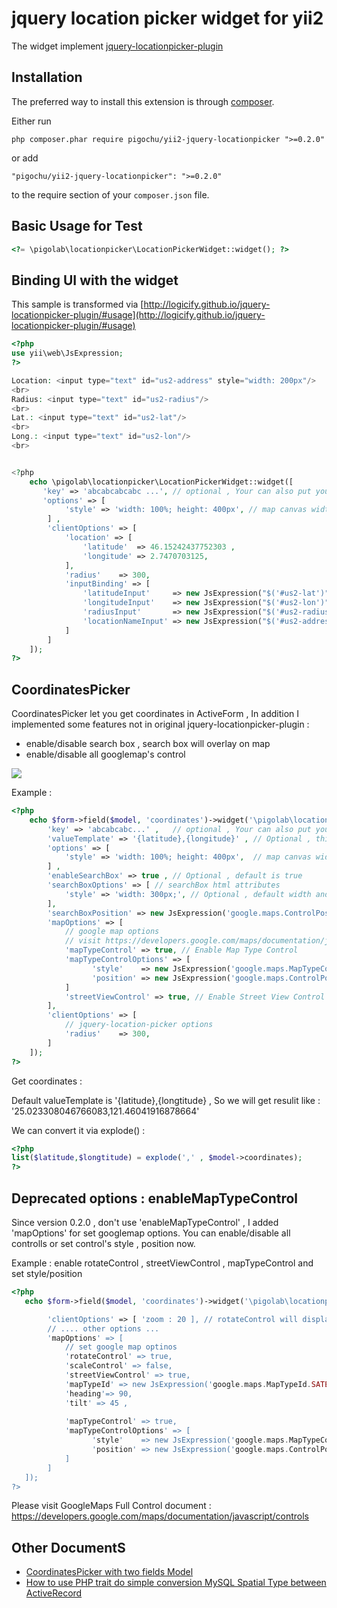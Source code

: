 jquery location picker widget for yii2
======================================

The widget implement [jquery-locationpicker-plugin
](https://github.com/Logicify/jquery-locationpicker-plugin)

Installation
------------

The preferred way to install this extension is through [composer](http://getcomposer.org/download/).

Either run

~~~
php composer.phar require pigochu/yii2-jquery-locationpicker ">=0.2.0"
~~~

or add

~~~
"pigochu/yii2-jquery-locationpicker": ">=0.2.0"
~~~

to the require section of your `composer.json` file.


Basic Usage for Test
--------------------

~~~php
<?= \pigolab\locationpicker\LocationPickerWidget::widget(); ?>
~~~

Binding UI with the widget
--------------------------

This sample is transformed via [http://logicify.github.io/jquery-locationpicker-plugin/#usage](http://logicify.github.io/jquery-locationpicker-plugin/#usage)

~~~php
<?php
use yii\web\JsExpression;
?>

Location: <input type="text" id="us2-address" style="width: 200px"/>
<br>
Radius: <input type="text" id="us2-radius"/>
<br>
Lat.: <input type="text" id="us2-lat"/>
<br>
Long.: <input type="text" id="us2-lon"/>
<br>


<?php
    echo \pigolab\locationpicker\LocationPickerWidget::widget([
       'key' => 'abcabcabcabc ...',	// optional , Your can also put your google map api key
       'options' => [
            'style' => 'width: 100%; height: 400px', // map canvas width and height
        ] ,
        'clientOptions' => [
            'location' => [
                'latitude'  => 46.15242437752303 ,
                'longitude' => 2.7470703125,
            ],
            'radius'    => 300,
            'inputBinding' => [
                'latitudeInput'     => new JsExpression("$('#us2-lat')"),
                'longitudeInput'    => new JsExpression("$('#us2-lon')"),
                'radiusInput'       => new JsExpression("$('#us2-radius')"),
                'locationNameInput' => new JsExpression("$('#us2-address')")
            ]
        ]        
    ]);
?>

~~~

CoordinatesPicker
-----------------

CoordinatesPicker let you get coordinates in ActiveForm , In addition I implemented some features not in original jquery-locationpicker-plugin : 

 - enable/disable search box , search box will overlay on map
 - enable/disable all googlemap's control


![](https://i.imgur.com/SyNOXXL.png)


Example :

~~~php
<?php
	echo $form->field($model, 'coordinates')->widget('\pigolab\locationpicker\CoordinatesPicker' , [
		'key' => 'abcabcabc...' ,	// optional , Your can also put your google map api key
		'valueTemplate' => '{latitude},{longitude}' , // Optional , this is default result format
		'options' => [
			'style' => 'width: 100%; height: 400px',  // map canvas width and height
		] ,
		'enableSearchBox' => true , // Optional , default is true
		'searchBoxOptions' => [ // searchBox html attributes
			'style' => 'width: 300px;', // Optional , default width and height defined in css coordinates-picker.css
		],
		'searchBoxPosition' => new JsExpression('google.maps.ControlPosition.TOP_LEFT'), // optional , default is TOP_LEFT
		'mapOptions' => [
			// google map options
			// visit https://developers.google.com/maps/documentation/javascript/controls for other options
            'mapTypeControl' => true, // Enable Map Type Control
            'mapTypeControlOptions' => [
                  'style'    => new JsExpression('google.maps.MapTypeControlStyle.HORIZONTAL_BAR'),
                  'position' => new JsExpression('google.maps.ControlPosition.TOP_LEFT'),
			]
            'streetViewControl' => true, // Enable Street View Control
        ],
		'clientOptions' => [
			// jquery-location-picker options
			'radius'    => 300,
		]
	]);
?>
~~~

Get coordinates :

Default valueTemplate is '{latitude},{longtitude} , So we will get resulit like : '25.023308046766083,121.46041916878664'

We can convert it via explode() :

~~~php
<?php
list($latitude,$longtitude) = explode(',' , $model->coordinates);
?>
~~~

Deprecated options : enableMapTypeControl
-----------------------------------------

Since version 0.2.0 , don't use 'enableMapTypeControl' , I added 'mapOptions' for set googlemap options.
You can enable/disable all controlls or set control's style , position now.

Example : enable rotateControl , streetViewControl , mapTypeControl and set style/position

~~~php
<?php
   echo $form->field($model, 'coordinates')->widget('\pigolab\locationpicker\CoordinatesPicker' , [

        'clientOptions' => [ 'zoom : 20 ], // rotateControl will display when zoom is 20
        // .... other options ...
		'mapOptions' => [
			// set google map optinos
			'rotateControl' => true,
			'scaleControl' => false,
			'streetViewControl' => true,
			'mapTypeId' => new JsExpression('google.maps.MapTypeId.SATELLITE'),
			'heading'=> 90,
            'tilt' => 45 ,
                
			'mapTypeControl' => true,
            'mapTypeControlOptions' => [
                  'style'    => new JsExpression('google.maps.MapTypeControlStyle.HORIZONTAL_BAR'),
                  'position' => new JsExpression('google.maps.ControlPosition.TOP_CENTER'),
			]
		]
   ]);
?>
~~~

Please visit GoogleMaps Full Control document :
https://developers.google.com/maps/documentation/javascript/controls



Other DocumentS
---------------
- [CoordinatesPicker with two fields Model](doc\TWO-FIELDS-CONVERSION.md)
- [How to use PHP trait do simple conversion MySQL Spatial Type between ActiveRecord](doc/MYSQL-SPATIAL-CONVERSION.md)
